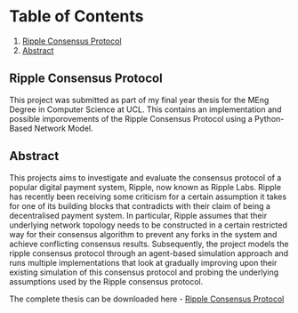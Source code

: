 # Table of Contents
1. [Ripple Consensus Protocol](#ripple-consensus-protocol)
2. [Abstract](#abstract)

## Ripple Consensus Protocol
This project was submitted as part of my final year thesis for the MEng Degree in Computer Science at UCL. This contains an implementation and possible imporovements of the Ripple Consensus Protocol using a Python-Based Network Model.

## Abstract
This projects aims to investigate and evaluate the consensus protocol of a popular digital payment system, Ripple, now known as Ripple Labs. Ripple has recently been receiving some criticism for a certain assumption it takes for one of its building blocks that contradicts with their claim of being a decentralised payment system. In particular, Ripple assumes that their underlying network topology needs to be constructed in a certain restricted way for their consensus algorithm to prevent any forks in the system and achieve conflicting consensus results. Subsequently, the project models the ripple consensus protocol through an agent-based simulation approach and runs multiple implementations that look at gradually improving upon their existing simulation of this consensus protocol and probing the underlying assumptions used by the Ripple consensus protocol.

The complete thesis can be downloaded here - [Ripple Consensus Protocol](https://github.com/vardantandon/ripple-consensus-protocol-evaluation/blob/master/Final%20Year%20Thesis.pdf)
